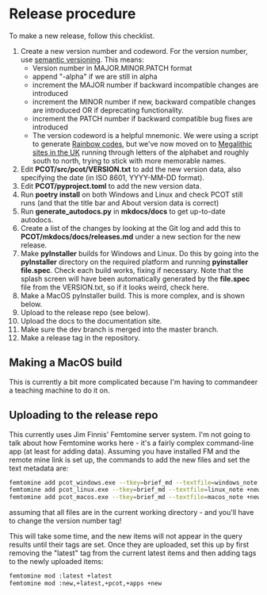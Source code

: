 # Release procedure

To make a new release, follow this checklist.

1. Create a new version number and codeword. For the version number, use
   [semantic versioning](https://semver.org). This means:
    * Version number in MAJOR.MINOR.PATCH format
    * append "-alpha" if we are still in alpha
    * increment the MAJOR number if backward incompatible changes are introduced
    * increment the MINOR number if new, backward compatible changes are introduced
      OR if deprecating functionality.
    * increment the PATCH number if backward compatible bug fixes are introduced
    * The version codeword is a helpful mnemonic. We were
      using a script to generate [Rainbow codes](http://pale.org/rainbow.php), but
      we've now moved on to [Megalithic sites in the UK](https://m.megalithic.co.uk/asb_mapsquare.php)
      running through letters of the alphabet and roughly south to north,
      trying to stick with more memorable names.
1. Edit **PCOT/src/pcot/VERSION.txt** to add the new version data, also
   specifying the date (in ISO 8601, YYYY-MM-DD format).
1. Edit **PCOT/pyproject.toml** to add the new version data.
1. Run **poetry install** on both Windows and Linux and check PCOT
   still runs (and that the title bar and About version data is correct)
1. Run **generate_autodocs.py** in **mkdocs/docs** to get up-to-date
   autodocs.
1. Create a list of the changes by looking at the Git log and add this
   to **PCOT/mkdocs/docs/releases.md** under a new section for the new
   release.
1. Make **pyInstaller** builds for Windows and Linux. Do this
   by going into the **pyInstaller** directory on the required platform
   and running **pyinstaller file.spec**. Check each build works,
   fixing if necessary. Note that the splash screen will
   have been automatically generated by the **file.spec** file from the 
   VERSION.txt, so if it looks weird, check here.
1. Make a MacOS pyInstaller build. This is more complex, and is shown
   below.
1. Upload to the release repo (see below).
1. Upload the docs to the documentation site.
1. Make sure the dev branch is merged into the master branch.
1. Make a release tag in the repository.


## Making a MacOS build

This is currently a bit more complicated because I'm having to
commandeer a teaching machine to do it on.


## Uploading to the release repo

This currently uses Jim Finnis' Femtomine server system.
I'm not going to talk about how Femtomine works here - it's a fairly
complex command-line app (at least for adding data). Assuming you
have installed FM and the remote mine link is set up, the commands
to add the new files and set the text metadata are:

```sh
femtomine add pcot_windows.exe --tkey=brief_md --textfile=windows_note +new +v0.2.0
femtomine add pcot_linux.exe --tkey=brief_md --textfile=linux_note +new +v0.2.0
femtomine add pcot_macos.exe --tkey=brief_md --textfile=macos_note +new +v0.2.0
```
assuming that all files are in the current working directory - and you'll have to change
the version number tag! 

This will take some time, and the new items will not appear in the query results until their tags
are set. Once they are uploaded, set this up by first removing the "latest" tag from the current
latest items and then adding tags to the newly uploaded items:
```sh
femtomine mod :latest +latest
femtomine mod :new,+latest,+pcot,+apps +new
```


